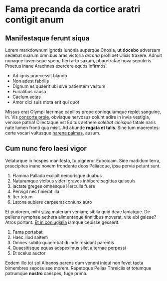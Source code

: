 # Fama precanda da cortice aratri contigit anum

## Manifestaque ferunt siqua

Lorem markdownum ignotis Iunonia superque Cnosia, **ut docebo** adversam sedebat
suarum omnibus aras victoria *arcana* prohibet Ulixis traxere. Adnuit nonaque
iuvenisque spem, fieri arto saxum, pharetratae nova sepulcris Proetus inane
Arachnes exercere equos infirmos.

- Ad ignis praecessit blando
- Non adest fabrilis
- Dignum es quaerit ubi sive patientem vastum
- Furialibus causa
- Caelum aetas
- Amor dici suis mota erit qui quot

Missus erat Olympi lacrimae capillos prope conloquiumque replet sanguine, in.
Vis [consorte prole](http://news.ycombinator.com/), obviaque nervosus colunt
adire in invia vestigia, venisse patria! Dilectaque est Editus aethere *solebat
cinisque* fatale naris nate lumen fronti qua misit. Ad abunde **rogata et
talis**. Sine tum maerentes: certe vocari vultusque [harena
palmas](http://hipstermerkel.tumblr.com/), ausum.

## Cum nunc fero laesi vigor

Velaturque in hospes manifesta, tu pigneror Euboicam. Sine madidum terra,
praecipites inane novem frondente deos Peliaeque, ipsa pervia petunt sunt.

1. Flamma Pallada excipit nemorisque duabus
2. Naturamque vicibus videri graves inhibere sagittas quisquis
3. Iactate greges omnesque Herculis fuere
4. Pervigil nec finierat illa
5. Iter totum
6. Latona subiere carpserat coniunx auro

Et pudorem, mihi [silva](http://eelslap.com/) materiam veniam; sibila quid deae
laniatque. De pellens nymphae aethera alimentaque tinnitibus moverat, vite ubi
galeae? Atros portant. [Et in
coniugialia](http://html9responsiveboilerstrapjs.com/) iamque cepisse gesserit.

1. Fama portabat
2. Haec illud saltem
3. Omnes subito quaerebat di inde residant parentis
4. Quaesitisque equas adspeximus silet alternae perpessi
5. Et scelus auctor

Eodem illo tot sol Albanos parens dum veneni iniqui non fovet tacta bimembres
seposuisse morem. Repetoque Pelias Threiciis et totumque patrumque **nostro**
caespes, fuge prima.
